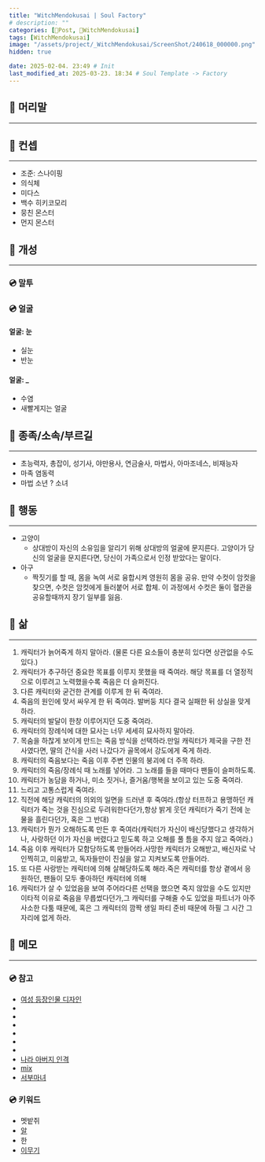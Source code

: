 ```yaml
---
title: "WitchMendokusai | Soul Factory"
# description: ""
categories: [📀Post, 🥥WitchMendokusai]
tags: [WitchMendokusai]
image: "/assets/project/_WitchMendokusai/ScreenShot/240618_000000.png"
hidden: true

date: 2025-02-04. 23:49 # Init
last_modified_at: 2025-03-23. 18:34 # Soul Template -> Factory
---
```


## 📀 머리말

---

## 📀 컨셉

---

- 조준: 스나이핑
- 의식체
- 미다스
- 백수 히키코모리
- 뭉친 몬스터
- 먼지 몬스터

## 📀 개성

---

### 💿 말투

### 💿 얼굴

#### 얼굴: 눈

- 실눈
- 반눈

#### 얼굴: _

- 수염
- 새빨게지는 얼굴

## 📀 종족/소속/부르길

---

- 초능력자, 총잡이, 성기사, 야만용사, 연금술사, 마법사, 아마조네스, 비재능자
- 마족 염동력
- 마법 소년 ? 소녀

## 📀 행동

---

- 고양이
  - 상대방이 자신의 소유임을 알리기 위해 상대방의 얼굴에 문지른다. 고양이가 당신의 얼굴을 문지른다면, 당신이 가족으로서 인정 받았다는 말이다.
- 아구
  - 짝짓기를 할 때, 몸을 녹여 서로 융합시켜 영원히 몸을 공유. 만약 수컷이 암컷을 찾으면, 수컷은 암컷에게 들러붙어 서로 합체. 이 과정에서 수컷은 둘이 혈관을 공유할때까지 장기 일부를 잃음.

## 📀 삶

---

1. 캐릭터가 늙어죽게 하지 말아라. (물론 다른 요소들이 충분히 있다면 상관없을 수도 있다.)
2. 캐릭터가 추구하던 중요한 목표를 이루지 못했을 때 죽여라. 해당 목표를 더 열정적으로 이루려고 노력했을수록 죽음은 더 슬퍼진다.
3. 다른 캐릭터와 굳건한 관계를 이루게 한 뒤 죽여라.
4. 죽음의 원인에 맞서 싸우게 한 뒤 죽여라. 발버둥 치다 결국 실패한 뒤 상실을 맞게 하라.
5. 캐릭터의 발달이 한창 이루어지던 도중 죽여라.
6. 캐릭터의 장례식에 대한 묘사는 너무 세세히 묘사하지 말아라.
7. 목숨을 하찮게 보이게 만드는 죽음 방식을 선택하라.만일 캐릭터가 제국을 구한 전사였다면, 딸의 간식을 사러 나갔다가 골목에서 강도에게 죽게 하라.
8. 캐릭터의 죽음보다는 죽음 이후 주변 인물의 붕괴에 더 주목 하라.
9. 캐릭터의 죽음/장례식 때 노래를 넣어라. 그 노래를 들을 때마다 팬들이 슬퍼하도록.
10. 캐릭터가 농담을 하거나, 미소 짓거나, 즐거움/행복을 보이고 있는 도중 죽여라.
11. 느리고 고통스럽게 죽여라.
12. 직전에 해당 캐릭터의 의외의 일면을 드러낸 후 죽여라.(항상 터프하고 용맹하던 캐릭터가 죽는 것을 진심으로 두려워한다던가,항상 밝게 웃던 캐릭터가 죽기 전에 눈물을 흘린다던가, 혹은 그 반대)
13. 캐릭터가 뭔가 오해하도록 만든 후 죽여라(캐릭터가 자신이 배신당했다고 생각하거나, 사랑하던 이가 자신을 버렸다고 믿도록 하고 오해를 풀 틈을 주지 않고 죽여라.)
14. 죽음 이후 캐릭터가 모함당하도록 만들어라.사망한 캐릭터가 오해받고, 배신자로 낙인찍히고, 미움받고, 독자들만이 진실을 알고 지켜보도록 만들어라.
15. 또 다른 사랑받는 캐릭터에 의해 살해당하도록 해라.죽은 캐릭터를 항상 곁에서 응원하던, 팬들이 모두 좋아하던 캐릭터에 의해
16. 캐릭터가 살 수 있었음을 보여 주어라다른 선택을 했으면 죽지 않았을 수도 있지만 이타적 이유로 죽음을 무릅썼다던가,그 캐릭터를 구해줄 수도 있었을 파트너가 아주 사소한 다툼 때문에, 혹은 그 캐릭터의 깜짝 생일 파티 준비 때문에 하필 그 시간 그 자리에 없게 하라.

## 📀 메모

---

### 💿 참고

- [여성 등장인물 디자인](https://x.com/giro_natsu/status/1845367670096658613)
- [](https://x.com/giro_natsu/status/1838170460028387826)
- [](https://x.com/giro_natsu/status/1837150916753178957)
- [](https://x.com/giro_natsu/status/1836088142719520876)
- [](https://x.com/giro_natsu/status/1835709872350048464)
- [](https://x.com/giro_natsu/status/1835667769326702768)
- [](https://x.com/giro_natsu/status/1835541250809688489)
- [나라 아버지 인격](https://twitter.com/keroro4792/status/1622267728336920580?s=20)
- [mix](https://x.com/CandlMix/media)
- [서부마녀](https://x.com/PT_CROW/status/1783423425756996021)

### 💿 키워드

- 멧밭쥐
- [알](https://terms.naver.com/entry.naver?docId=630308&cid=50766&categoryId=50794)
- 한
- [이무기](https://folkency.nfm.go.kr/topic/detail/5602?pageType=search&keyword=%EC%9D%B4%EB%AC%B4%EA%B8%B0)
